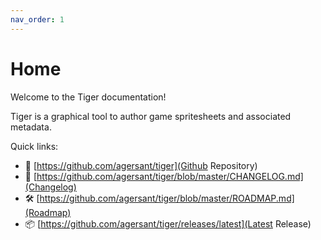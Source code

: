 ```yaml
---
nav_order: 1
---
```


# Home

Welcome to the Tiger documentation!

Tiger is a graphical tool to author game spritesheets and associated metadata.

Quick links:

- 💾 [https://github.com/agersant/tiger](Github Repository)
- 📝 [https://github.com/agersant/tiger/blob/master/CHANGELOG.md](Changelog)
- 🛠 [https://github.com/agersant/tiger/blob/master/ROADMAP.md](Roadmap)
- 📦 [https://github.com/agersant/tiger/releases/latest](Latest Release)

